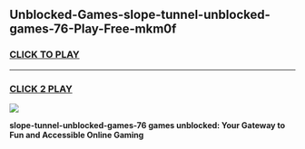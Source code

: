 
## Unblocked-Games-slope-tunnel-unblocked-games-76-Play-Free-mkm0f
<h3>
<a href="https://premium76.site?title=slope-tunnel-unblocked-games-76&ref=21A">CLICK TO PLAY</a></h3>
<hr>

<h3>
<a href="https://premium76.site?title=slope-tunnel-unblocked-games-76&ref=21A">CLICK 2 PLAY</a>
  
</h3>

<a href="https://premium76.site?title=slope-tunnel-unblocked-games-76&ref=21A"><img src="https://clearcache.store/games.png"></a>


**slope-tunnel-unblocked-games-76 games unblocked: Your Gateway to Fun and Accessible Online Gaming**
